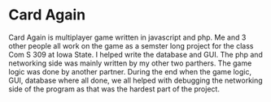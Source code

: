 # Card Again

  Card Again is multiplayer game written in javascript and php.  Me and 3 other people all work on the game as a semster long project for the class Com S 309 at Iowa State.  I helped write the database and GUI. The php and networking side was mainly written by my other two parthers.  The game logic was done by another partner. During the end when the game logic, GUI, database where all done, we all helped with debugging the networking side of the program as that was the hardest part of the project.
